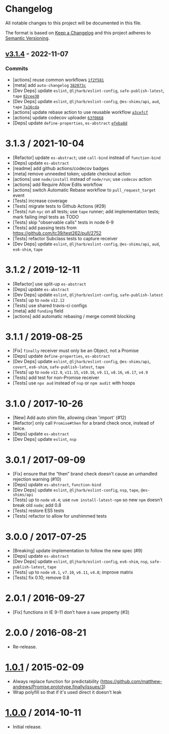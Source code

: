 # Changelog

All notable changes to this project will be documented in this file.

The format is based on [Keep a Changelog](https://keepachangelog.com/en/1.0.0/)
and this project adheres to [Semantic Versioning](https://semver.org/spec/v2.0.0.html).

## [v3.1.4](https://github.com/es-shims/Promise.prototype.finally/compare/v3.1.3...v3.1.4) - 2022-11-07

### Commits

- [actions] reuse common workflows [`1f2f581`](https://github.com/es-shims/Promise.prototype.finally/commit/1f2f581ffc86fcc76c91ad9b4e36466c23e370a0)
- [meta] add `auto-changelog` [`382073c`](https://github.com/es-shims/Promise.prototype.finally/commit/382073ccb71bc7f41977c112d316da1a33e1148d)
- [Dev Deps] update `eslint`, `@ljharb/eslint-config`, `safe-publish-latest`, `tape` [`82cee30`](https://github.com/es-shims/Promise.prototype.finally/commit/82cee3007dc2641d22542e3d105e5fb95caee61b)
- [Dev Deps] update `eslint`, `@ljharb/eslint-config`, `@es-shims/api`, `aud`, `tape` [`7a16cda`](https://github.com/es-shims/Promise.prototype.finally/commit/7a16cdadad7fc32548b9cd3aff3ba160968d85ed)
- [actions] update rebase action to use reusable workflow [`a3cefcf`](https://github.com/es-shims/Promise.prototype.finally/commit/a3cefcf3d2774834477f4263eedcd5abb089b651)
- [actions] update codecov uploader [`63f0668`](https://github.com/es-shims/Promise.prototype.finally/commit/63f06684ac969bc4a78afa8a96a61d1034055885)
- [Deps] update `define-properties`, `es-abstract` [`efeba8d`](https://github.com/es-shims/Promise.prototype.finally/commit/efeba8d7ce3ec0a522b639c492d2c27e0f2991e0)

<!-- auto-changelog-above -->

3.1.3 / 2021-10-04
=================
  * [Refactor] update `es-abstract`; use `call-bind` instead of `function-bind`
  * [Deps] update `es-abstract`
  * [readme] add github actions/codecov badges
  * [meta] remove unneeded token; update checkout action
  * [actions] use `node/install` instead of `node/run`; use `codecov` action
  * [actions] add Require Allow Edits workflow
  * [actions] switch Automatic Rebase workflow to `pull_request_target` event
  * [Tests] increase coverage
  * [Tests] migrate tests to Github Actions (#29)
  * [Tests] run `nyc` on all tests; use `tape` runner; add implementation tests; mark failing impl tests as TODO
  * [Tests] skip "observable calls" tests in node 6-9
  * [Tests] add passing tests from https://github.com/tc39/test262/pull/2752
  * [Tests] refactor Subclass tests to capture receiver
  * [Dev Deps] update `eslint`, `@ljharb/eslint-config`, `@es-shims/api`, `aud`, `es6-shim`, `tape`

3.1.2 / 2019-12-11
=================
  * [Refactor] use split-up `es-abstract`
  * [Deps] update `es-abstract`
  * [Dev Deps] update `eslint`, `@ljharb/eslint-config`, `safe-publish-latest`
  * [Tests] up to `node` `v12.12`
  * [Tests] use shared travis-ci configs
  * [meta] add `funding` field
  * [actions] add automatic rebasing / merge commit blocking

3.1.1 / 2019-08-25
=================
  * [Fix] `finally` receiver must only be an Object, not a Promise
  * [Deps] update `define-properties`, `es-abstract`
  * [Dev Deps] update `eslint`, `@ljharb/eslint-config`, `@es-shims/api`, `covert`, `es6-shim`, `safe-publish-latest`, `tape`
  * [Tests] up to `node` `v12.9`, `v11.15`, `v10.16`, `v9.11`, `v8.16`, `v6.17`, `v4.9`
  * [Tests] add test for non-Promise receiver
  * [Tests] use `npx aud` instead of `nsp` or `npm audit` with hoops

3.1.0 / 2017-10-26
=================
  * [New] Add auto shim file, allowing clean 'import' (#12)
  * [Refactor] only call `Promise#then` for a brand check once, instead of twice.
  * [Deps] update `es-abstract`
  * [Dev Deps] update `eslint`, `nsp`

3.0.1 / 2017-09-09
=================
  * [Fix] ensure that the “then” brand check doesn’t cause an unhandled rejection warning (#10)
  * [Deps] update `es-abstract`, `function-bind`
  * [Dev Deps] update `eslint`, `@ljharb/eslint-config`, `nsp`, `tape`, `@es-shims/api`
  * [Tests] up to `node` `v8.4`; use `nvm install-latest-npm` so new `npm` doesn’t break old `node`; add 0.8
  * [Tests] restore ES5 tests
  * [Tests] refactor to allow for unshimmed tests

3.0.0 / 2017-07-25
=================
  * [Breaking] update implementation to follow the new spec (#9)
  * [Deps] update `es-abstract`
  * [Dev Deps] update `eslint`, `@ljharb/eslint-config`, `es6-shim`, `nsp`, `safe-publish-latest`, `tape`
  * [Tests] up to `node` `v8.1`, `v7.10`, `v6.11`, `v4.8`; improve matrix
  * [Tests] fix 0.10; remove 0.8

2.0.1 / 2016-09-27
=================
  * [Fix] functions in IE 9-11 don’t have a `name` property (#3)

2.0.0 / 2016-08-21
=================
  * Re-release.

[1.0.1](https://github.com/matthew-andrews/Promise.prototype.finally/releases/tag/v1.0.1) / 2015-02-09
=================
  * Always replace function for predictability (https://github.com/matthew-andrews/Promise.prototype.finally/issues/3)
  * Wrap polyfill so that if it's used direct it doesn't leak

[1.0.0](https://github.com/matthew-andrews/Promise.prototype.finally/releases/tag/v1.0.0) / 2014-10-11
=================
  * Initial release.

